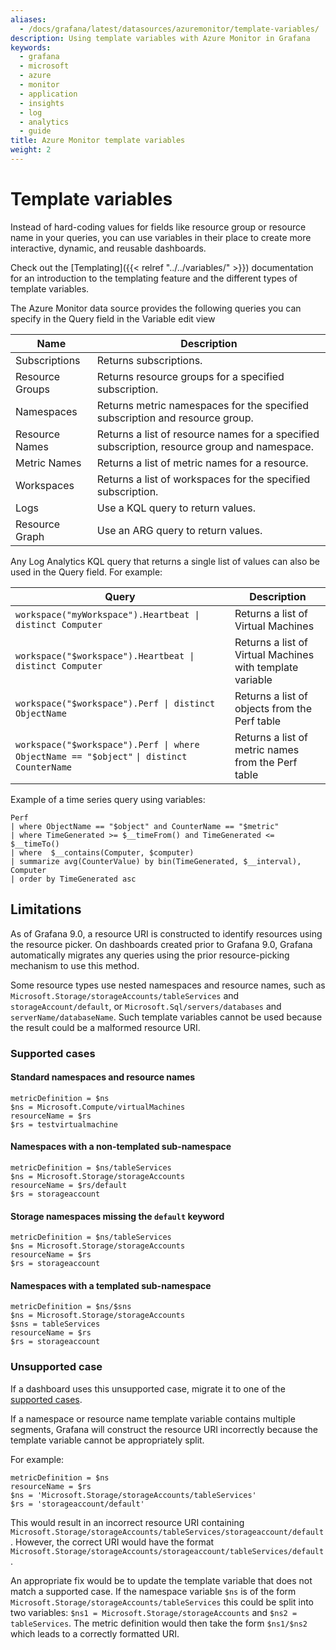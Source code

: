 ```yaml
---
aliases:
  - /docs/grafana/latest/datasources/azuremonitor/template-variables/
description: Using template variables with Azure Monitor in Grafana
keywords:
  - grafana
  - microsoft
  - azure
  - monitor
  - application
  - insights
  - log
  - analytics
  - guide
title: Azure Monitor template variables
weight: 2
---
```


# Template variables

Instead of hard-coding values for fields like resource group or resource name in your queries, you can use variables in their place to create more interactive, dynamic, and reusable dashboards.

Check out the [Templating]({{< relref "../../variables/" >}}) documentation for an introduction to the templating feature and the different
types of template variables.

The Azure Monitor data source provides the following queries you can specify in the Query field in the Variable edit view

| Name            | Description                                                                                  |
| --------------- | -------------------------------------------------------------------------------------------- |
| Subscriptions   | Returns subscriptions.                                                                       |
| Resource Groups | Returns resource groups for a specified subscription.                                        |
| Namespaces      | Returns metric namespaces for the specified subscription and resource group.                 |
| Resource Names  | Returns a list of resource names for a specified subscription, resource group and namespace. |
| Metric Names    | Returns a list of metric names for a resource.                                               |
| Workspaces      | Returns a list of workspaces for the specified subscription.                                 |
| Logs            | Use a KQL query to return values.                                                            |
| Resource Graph  | Use an ARG query to return values.                                                           |

Any Log Analytics KQL query that returns a single list of values can also be used in the Query field. For example:

| Query                                                                                     | Description                                               |
| ----------------------------------------------------------------------------------------- | --------------------------------------------------------- |
| `workspace("myWorkspace").Heartbeat \| distinct Computer`                                 | Returns a list of Virtual Machines                        |
| `workspace("$workspace").Heartbeat \| distinct Computer`                                  | Returns a list of Virtual Machines with template variable |
| `workspace("$workspace").Perf \| distinct ObjectName`                                     | Returns a list of objects from the Perf table             |
| `workspace("$workspace").Perf \| where ObjectName == "$object"` `\| distinct CounterName` | Returns a list of metric names from the Perf table        |

Example of a time series query using variables:

```kusto
Perf
| where ObjectName == "$object" and CounterName == "$metric"
| where TimeGenerated >= $__timeFrom() and TimeGenerated <= $__timeTo()
| where  $__contains(Computer, $computer)
| summarize avg(CounterValue) by bin(TimeGenerated, $__interval), Computer
| order by TimeGenerated asc
```

## Limitations

As of Grafana 9.0, a resource URI is constructed to identify resources using the resource picker. On dashboards created prior to Grafana 9.0, Grafana automatically migrates any queries using the prior resource-picking mechanism to use this method.

Some resource types use nested namespaces and resource names, such as `Microsoft.Storage/storageAccounts/tableServices` and `storageAccount/default`, or `Microsoft.Sql/servers/databases` and `serverName/databaseName`. Such template variables cannot be used because the result could be a malformed resource URI.

### Supported cases

#### Standard namespaces and resource names

```kusto
metricDefinition = $ns
$ns = Microsoft.Compute/virtualMachines
resourceName = $rs
$rs = testvirtualmachine
```

#### Namespaces with a non-templated sub-namespace

```kusto
metricDefinition = $ns/tableServices
$ns = Microsoft.Storage/storageAccounts
resourceName = $rs/default
$rs = storageaccount
```

#### Storage namespaces missing the `default` keyword

```kusto
metricDefinition = $ns/tableServices
$ns = Microsoft.Storage/storageAccounts
resourceName = $rs
$rs = storageaccount
```

#### Namespaces with a templated sub-namespace

```kusto
metricDefinition = $ns/$sns
$ns = Microsoft.Storage/storageAccounts
$sns = tableServices
resourceName = $rs
$rs = storageaccount
```

### Unsupported case

If a dashboard uses this unsupported case, migrate it to one of the [supported cases](#supported-cases).

If a namespace or resource name template variable contains multiple segments, Grafana will construct the resource URI incorrectly because the template variable cannot be appropriately split.

For example:

```kusto
metricDefinition = $ns
resourceName = $rs
$ns = 'Microsoft.Storage/storageAccounts/tableServices'
$rs = 'storageaccount/default'
```

This would result in an incorrect resource URI containing `Microsoft.Storage/storageAccounts/tableServices/storageaccount/default`. However, the correct URI would have the format `Microsoft.Storage/storageAccounts/storageaccount/tableServices/default`.

An appropriate fix would be to update the template variable that does not match a supported case. If the namespace variable `$ns` is of the form `Microsoft.Storage/storageAccounts/tableServices` this could be split into two variables: `$ns1 = Microsoft.Storage/storageAccounts` and `$ns2 = tableServices`. The metric definition would then take the form `$ns1/$ns2` which leads to a correctly formatted URI.
